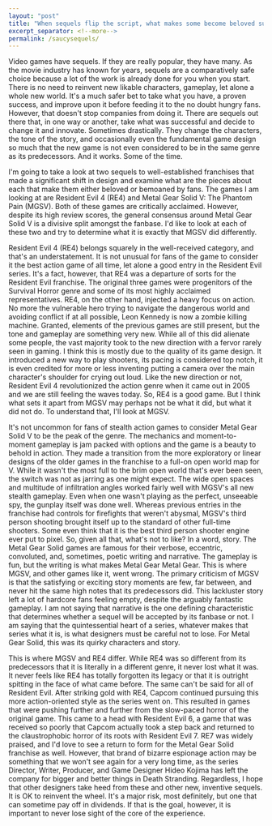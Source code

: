 ```yaml
---
layout: "post"
title: "When sequels flip the script, what makes some become beloved successes and others maligned dark spots of their franchises?"
excerpt_separator: <!--more-->
permalink: /saucysequels/
---
```

<section id="projects">
<div class="user-details">
<p align="left">
Video games have sequels. If they are really popular, they have many. As the movie industry has known for years, sequels are a comparatively safe choice because a lot of the work is already done for you when you start. There is no need to reinvent new likable characters, gameplay, let alone a whole new world. It's a much safer bet to take what you have, a proven success, and improve upon it before feeding it to the no doubt hungry fans. However, that doesn't stop companies from doing it. There are sequels out there that, in one way or another, take what was successful and decide to change it and innovate. Sometimes drastically. They change the characters, the tone of the story, and occasionally even the fundamental game design so much that the new game is not even considered to be in the same genre as its predecessors. And it works. Some of the time.
</p>
<!--more-->
<p align="left">
I'm going to take a look at two sequels to well-established franchises that made a significant shift in design and examine what are the pieces about each that make them either beloved or bemoaned by fans. The games I am looking at are Resident Evil 4 (RE4) and Metal Gear Solid V: The Phantom Pain (MGSV). Both of these games are critically acclaimed. However, despite its high review scores, the general consensus around Metal Gear Solid V is a divisive split amongst the fanbase. I'd like to look at each of these two and try to determine what it is exactly that MGSV did differently.
</p>
<p>
<p align="left">
Resident Evil 4 (RE4) belongs squarely in the well-received category, and that's an understatement. It is not unusual for fans of the game to consider it the best action game of all time, let alone a good entry in the Resident Evil series. It's a fact, however, that RE4 was a departure of sorts for the Resident Evil franchise. The original three games were progenitors of the Survival Horror genre and some of its most highly acclaimed representatives. RE4, on the other hand, injected a heavy focus on action. No more the vulnerable hero trying to navigate the dangerous world and avoiding conflict if at all possible, Leon Kennedy is now a zombie killing machine. Granted, elements of the previous games are still present, but the tone and gameplay are something very new. While all of this did alienate some people, the vast majority took to the new direction with a fervor rarely seen in gaming. I think this is mostly due to the quality of its game design. It introduced a new way to play shooters, its pacing is considered top notch, it is even credited for more or less inventing putting a camera over the main character's shoulder for crying out loud. Like the new direction or not, Resident Evil 4 revolutionized the action genre when it came out in 2005 and we are still feeling the waves today. So, RE4 is a good game. But I think what sets it apart from MGSV may perhaps not be what it did, but what it did not do. To understand that, I'll look at MGSV.
</p>
<p align="left">
It's not uncommon for fans of stealth action games to consider Metal Gear Solid V to be the peak of the genre. The mechanics and moment-to-moment gameplay is jam packed with options and the game is a beauty to behold in action. They made a transition from the more exploratory or linear designs of the older games in the franchise to a full-on open world map for V. While it wasn't the most full to the brim open world that's ever been seen, the switch was not as jarring as one might expect. The wide open spaces and multitude of infiltration angles worked fairly well with MGSV's all new stealth gameplay. Even when one wasn't playing as the perfect, unseeable spy, the gunplay itself was done well. Whereas previous entries in the franchise had controls for firefights that weren't abysmal, MGSV's third person shooting brought itself up to the standard of other full-time shooters. Some even think that it is the best third person shooter engine ever put to pixel. So, given all that, what's not to like? In a word, story. The Metal Gear Solid games are famous for their verbose, eccentric, convoluted, and, sometimes, poetic writing and narrative. The gameplay is fun, but the writing is what makes Metal Gear Metal Gear. This is where MGSV, and other games like it, went wrong. The primary criticism of MGSV is that the satisfying or exciting story moments are few, far between, and never hit the same high notes that its predecessors did. This lackluster story left a lot of hardcore fans feeling empty, despite the arguably fantastic gameplay. I am not saying that narrative is the one defining characteristic that determines whether a sequel will be accepted by its fanbase or not. I am saying that the quintessential heart of a series, whatever makes that series what it is, is what designers must be careful not to lose. For Metal Gear Solid, this was its quirky characters and story. 
</p>
<p align="left">
This is where MGSV and RE4 differ. While RE4 was so different from its predecessors that it is literally in a different genre, it never lost what it was. It never feels like RE4 has totally forgotten its legacy or that it is outright spitting in the face of what came before. The same can't be said for all of Resident Evil. After striking gold with RE4, Capcom continued pursuing this more action-oriented style as the series went on. This resulted in games that were pushing further and further from the slow-paced horror of the original game. This came to a head with Resident Evil 6, a game that was received so poorly that Capcom actually took a step back and returned to the claustrophobic horror of its roots with Resident Evil 7. RE7 was widely praised, and I'd love to see a return to form for the Metal Gear Solid franchise as well. However, that brand of bizarre espionage action may be something that we won't see again for a very long time, as the series Director, Writer, Producer, and Game Designer Hideo Kojima has left the company for bigger and better things in Death Stranding. Regardless, I hope that other designers take heed from these and other new, inventive sequels. It is OK to reinvent the wheel. It's a major risk, most definitely, but one that can sometime pay off in dividends. If that is the goal, however, it is important to never lose sight of the core of  the experience.
</p>
